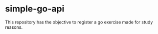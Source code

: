 # simple-go-api
This repository has the objective to register a go exercise made for study reasons.

